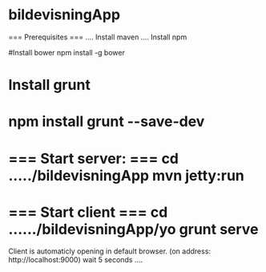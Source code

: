 # bildevisningApp

=== Prerequisites ===
.... Install maven
.... Install npm

#Install bower
npm install -g bower
# Install grunt
npm install grunt --save-dev
=====================

=== Start server: ===
cd ...../bildevisningApp
mvn jetty:run
=====================

=== Start client ===
cd ....../bildevisningApp/yo
grunt serve
====================

Client is automaticly opening in default browser. (on address: http://localhost:9000)
wait 5 seconds ....


